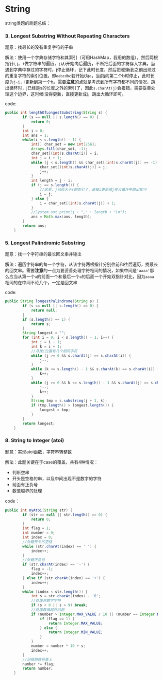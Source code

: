 # String 

string类题的刷题总结：

### 3. Longest Substring Without Repeating Characters

题意：找最长的没有重复字符的子串

解法：使用一个字典存储字符和其索引（可用HashMap，我用的数组），然后两根指针i, j，`i`做字符串的遍历，`j`从i开始向后遍历，不断把后面的字符存入字典，当遇到字典中存过的字符时，j停止循环，记下此时长度，然后把i更新到之前出现过的重复字符的索引位置。即`eabcdbc`若开始i为`e`，当j指向第二个b时停止，此时长度为`j-i`，i更新到第一个b。需要**注意**的点就是考虑到所有字符都不同的情况，跳出循环时，j已经是s的长度之外的索引了，因此`s.charAt(j)`会报错，需要妥善处理这个边界，这时候i没得更新，直接更新成j，跳出大循环即可。

code:

```java
public int lengthOfLongestSubstring(String s) {
        if (s == null || s.length() == 0) {
            return 0;
        }
        int i = 0;
        int ans = 1;
        while(i < s.length() - 1) {
            int[] char_set = new int[256];
            Arrays.fill(char_set, -1);
            char_set[(int)s.charAt(i)] = i;
            int j = i + 1;
            while (j < s.length() && char_set[(int)s.charAt(j)] == -1) {
                char_set[(int)s.charAt(j)] = j;
                j++;
            }
            int length = j - i;
            if (j == s.length()) {
                //这里，j已经大于s的索引了，直接i更新成j在大循环中跳出即可
                i = j;
            } else {
                i = char_set[(int)s.charAt(j)] + 1;
            }
            //System.out.print(j + "," + length + "\n");
            ans = Math.max(ans, length);
        }
        return ans;
    }
```





### 5. Longest Palindromic Substring

题意：找一个字符串的最长回文串并输出

解法：遍历字符串的每一个字符，从该字符两根指针分别往前和往后遍历，找最长的回文串。需要**注意**的一点为要妥善处理字符相同的情况，如果中间是`'aaaa'`那么应当从第一个`a`的前面一个和最后一个`a`的后面一个开始双指针对比，因为`aaaa`相同的在中间不论几个，一定是回文串

code:

```java
public String longestPalindrome(String s) {
        if (s == null || s.length() == 0) {
            return null;
        }
        if (s.length() == 1) {
            return s;
        }
        String longest = "";
        for (int i = 0; i < s.length() - 1; i++) {
            int j = i - 1;
            int k = i + 1;
            //寻找i位置有几个相同字符
            while (j >= 0 && s.charAt(j) == s.charAt(i)) {
                j--;
            }
            while (k <= s.length() - 1 && s.charAt(k) == s.charAt(i)) {
                k++;
            }
            while (j >= 0 && k <= s.length() - 1 && s.charAt(j) == s.charAt(k)) {
                j--;
                k++;
            }
            String tmp = s.substring(j + 1, k);
            if (tmp.length() > longest.length()) {
                longest = tmp;
            }
        }
        return longest;
    }
```

###  8. String to Integer (atoi)

题意：实现atoi函数，字符串转整数

解法：此题关键在于case的覆盖，共有4种情况：

- 判断空串
- 开头是空格的串，以及中间出现不是数字的字符
- 前面有正负号
- 数值越界的处理

code：

```java
public int myAtoi(String str) {
        if (str == null || str.length() == 0) {
            return 0;
        }
        int flag = 1;
        int number = 0;
        int index = 0;
        //处理开头的空格
        while (str.charAt(index) == ' ') {
            index++;
        }
        //处理正负号
        if (str.charAt(index) == '-') {
            flag = -1;
            index++;
        } else if (str.charAt(index) == '+') {
            index++;
        }
        while (index < str.length()) {
            int s = str.charAt(index) - '0';
            //处理非数字字符
            if (s < 0 || s > 9) break;
            //处理数值越界问题
            if (number > Integer.MAX_VALUE / 10 || (number == Integer.MAX_VALUE /10 && s > 7)) {
                if (flag == 1) {
                    return Integer.MAX_VALUE;
                } else {
                    return Integer.MIN_VALUE;
                }
            }
            number = number * 10 + s;
            index++;
        }
        //记得把符号乘上
        number *= flag;
        return number;
    }
```